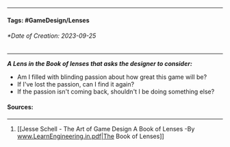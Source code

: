 __________________________________________________________________________
#### **Tags:** #GameDesign/Lenses  
###### *Date of Creation: 2023-09-25
__________________________________________________________________________

***A Lens in the Book of lenses that asks the designer to consider:***
- Am I filled with blinding passion about how great this game will be?
- If I've lost the passion, can I find it again?
- If the passion isn't coming back, shouldn't I be doing something else?
#### Sources:
__________________________________________________________________________
1. [[Jesse Schell - The Art of Game Design A Book of Lenses -By www.LearnEngineering.in.pdf|The Book of Lenses]]